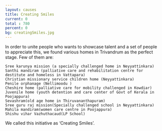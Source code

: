```yaml
---
layout: causes
title: Creating Smiles
current: 0
total : 780
percent: 0
bg: creatingSmiles.jpg
---
```

In order to unite people who wants to showcase talent and a set of people to appreciate this, we found various homes in Trivandrum as the perfect stage. Few of them are:

    Sree karunya mission (a specially challenged home in Neyyattinkara)
    Santhi mandiram (palliative care and rehabilitation centre for destitute and homeless in Vattapara)
    Christian missionary service children home (Neyyattinkara)
    Penile orphanage (Nellimoodu )
    Cheshire home (palliative care for mobility challenged in Kowdiar)
    Juvenile home (youth detention and care center of Govt of Kerala in Poojappura)
    Sevashram(old age home in Thiruvananthapuram)
    Sree guru raj mission(Specially challenged school in Neyyattinkara)
    Mahila mandiram(women care centre in Poojappura)
    Shishu vihar Vazhuthacaud(LP School)

We called this initiative as ‘Creating Smiles’.